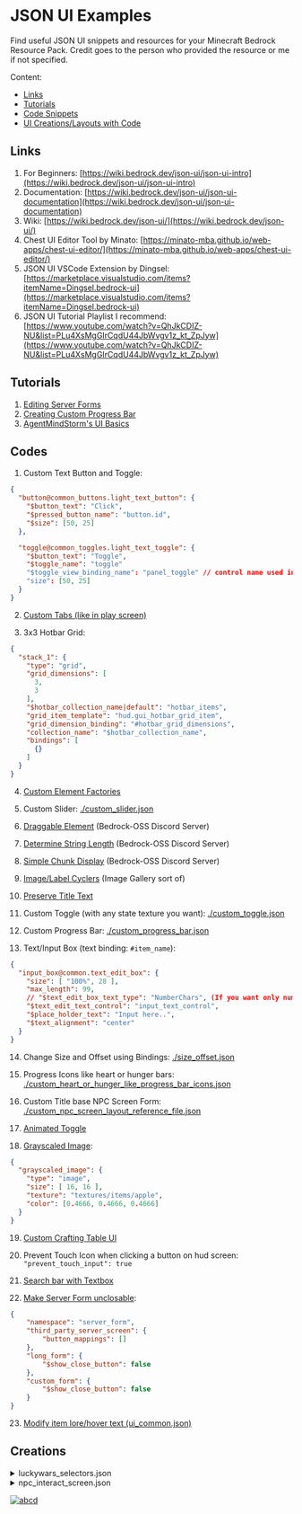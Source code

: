 # JSON UI Examples

Find useful JSON UI snippets and resources for your Minecraft Bedrock Resource Pack. Credit goes to the person who provided the resource or me if not specified.

Content: 
- [Links](#Links)
- [Tutorials](#Tutorials)
- [Code Snippets](#Codes)
- [UI Creations/Layouts with Code](#Creations)

## Links

1. For Beginners: [https://wiki.bedrock.dev/json-ui/json-ui-intro](https://wiki.bedrock.dev/json-ui/json-ui-intro)
2. Documentation: [https://wiki.bedrock.dev/json-ui/json-ui-documentation](https://wiki.bedrock.dev/json-ui/json-ui-documentation)
3. Wiki: [https://wiki.bedrock.dev/json-ui/](https://wiki.bedrock.dev/json-ui/)
4. Chest UI Editor Tool by Minato: [https://minato-mba.github.io/web-apps/chest-ui-editor/](https://minato-mba.github.io/web-apps/chest-ui-editor/)
5. JSON UI VSCode Extension by Dingsel: [https://marketplace.visualstudio.com/items?itemName=Dingsel.bedrock-ui](https://marketplace.visualstudio.com/items?itemName=Dingsel.bedrock-ui)
6. JSON UI Tutorial Playlist I recommend: [https://www.youtube.com/watch?v=QhJkCDIZ-NU&list=PLu4XsMgGIrCqdU44JbWvgv1z_kt_ZpJyw](https://www.youtube.com/watch?v=QhJkCDIZ-NU&list=PLu4XsMgGIrCqdU44JbWvgv1z_kt_ZpJyw)

## Tutorials

1. [Editing Server Forms](https://www.youtube.com/watch?v=QhJkCDIZ-NU&list=PLu4XsMgGIrCqdU44JbWvgv1z_kt_ZpJyw)
2. [Creating Custom Progress Bar](https://www.youtube.com/watch?v=_J5Bi-krhw8)
3. [AgentMindStorm's UI Basics](https://www.youtube.com/watch?v=K7UyzmmML-g)

## Codes

1. Custom Text Button and Toggle:
```json
{
  "button@common_buttons.light_text_button": {
    "$button_text": "Click",
    "$pressed_button_name": "button.id",
    "$size": [50, 25]
  },

  "toggle@common_toggles.light_text_toggle": {
    "$button_text": "Toggle",
    "$toggle_name": "toggle"
    "$toggle_view_binding_name": "panel_toggle" // control name used in bindings
    "size": [50, 25]
  }
}
```

2. [Custom Tabs (like in play screen)](https://discord.com/channels/523663022053392405/1279568076404293652/1279778678687010839)

3. 3x3 Hotbar Grid:
```json
{
  "stack_1": {
    "type": "grid",
    "grid_dimensions": [
      3,
      3
    ],
    "$hotbar_collection_name|default": "hotbar_items",
    "grid_item_template": "hud.gui_hotbar_grid_item",
    "grid_dimension_binding": "#hotbar_grid_dimensions",
    "collection_name": "$hotbar_collection_name",
    "bindings": [
      {}
    ]
  }
}
```

4. [Custom Element Factories](https://discord.com/channels/523663022053392405/868073903703093259/994365337401315498)

5. Custom Slider: [./custom_slider.json](https://github.com/LeGend077/json-ui-examples/blob/main/custom_slider.json)

6. [Draggable Element](https://discord.com/channels/494194063730278411/1129449905388269647) (Bedrock-OSS Discord Server)

7. [Determine String Length](https://discord.com/channels/494194063730278411/1164751772208865301) (Bedrock-OSS Discord Server)

8. [Simple Chunk Display](https://discord.com/channels/494194063730278411/1115457940472746014) (Bedrock-OSS Discord Server)

9. [Image/Label Cyclers](https://discord.com/channels/494194063730278411/1090928017431339071) (Image Gallery sort of)

10. [Preserve Title Text](https://wiki.bedrock.dev/json-ui/preserve-title-texts)

11. Custom Toggle (with any state texture you want): [./custom_toggle.json](https://github.com/LeGend077/json-ui-examples/blob/main/custom_toggle.json)

12. Custom Progress Bar: [./custom_progress_bar.json](https://github.com/LeGend077/json-ui-examples/blob/main/custom_progress_bar.json)

13. Text/Input Box (text binding: `#item_name`):
```json
{
  "input_box@common.text_edit_box": {
    "size": [ "100%", 28 ],
    "max_length": 99,
    // "$text_edit_box_text_type": "NumberChars", (If you want only numbers)
    "$text_edit_text_control": "input_text_control",
    "$place_holder_text": "Input here..",
    "$text_alignment": "center"
  }
}
```

14. Change Size and Offset using Bindings: [./size_offset.json](https://github.com/LeGend077/json-ui-examples/blob/main/size_offset.json)

15. Progress Icons like heart or hunger bars: [./custom_heart_or_hunger_like_progress_bar_icons.json](https://github.com/LeGend077/json-ui-examples/blob/main/custom_heart_or_hunger_like_progress_bar_icons.json)

16. Custom Title base NPC Screen Form: [./custom_npc_screen_layout_reference_file.json](https://github.com/LeGend077/json-ui-examples/blob/main/custom_npc_screen_layout_reference_file.json)

17. [Animated Toggle](https://discord.com/channels/523663022053392405/1338743808187174922/1338743808187174922)

18. [Grayscaled Image](https://discord.com/channels/523663022053392405/1223427312192716860):
```json
{
  "grayscaled_image": {
    "type": "image",
    "size": [ 16, 16 ],
    "texture": "textures/items/apple",
    "color": [0.4666, 0.4666, 0.4666]
  }
}
```

19. [Custom Crafting Table UI](https://discord.com/channels/523663022053392405/1330589149711040573/1330589149711040573)

20. Prevent Touch Icon when clicking a button on hud screen: `"prevent_touch_input": true`

21. [Search bar with Textbox](https://discord.com/channels/523663022053392405/1246801922917138512)

22. [Make Server Form unclosable](https://discord.com/channels/523663022053392405/1067870274894172260/1342318716179976253):
```json
{
    "namespace": "server_form",
    "third_party_server_screen": {
        "button_mappings": []
    },
    "long_form": {
        "$show_close_button": false
    },
    "custom_form": {
        "$show_close_button": false
    }
}
```

23. [Modify item lore/hover text (ui_common.json)](https://discord.com/channels/523663022053392405/1067870274894172260/1332401225693532261)

## Creations

<details>
  
  <summary>luckywars_selectors.json</summary>
  
```json

  {
    "namespace": "lw:selector",
    "close_button_holder": {
        "type": "panel",
        "size": [
            "100%c",
            "100%c"
        ],
        "anchor_from": "top_right",
        "anchor_to": "bottom_right",
        "controls": [
            {
                "close@npc_interact.close_button_base": {
                    "$close_button_to_button_id": "button.exit_student",
                    "offset": [
                        -5,
                        25
                    ],
                    "$default_texture": "textures/ui/close_button_default_light",
                    "$pressed_texture": "textures/ui/close_button_hover",
                    "$hover_texture": "textures/ui/close_button_pressed",
                    "$visibility_binding_name": "#student_view_visible"
                }
            }
        ]
    },
    "divider": {
        "type": "image",
        "texture": "textures/ui/divider2",
        "size": [
            "100% - 75px",
            2
        ],
        "offset": [
            0,
            31
        ],
        "anchor_from": "top_middle"
    },
    "title_text@common_dialogs.standard_title_label": {
        "$text_name": "#title_text",
        "$title_text_binding_type": "global",
        "$title_binding_condition": "none",
        "anchor_from": "top_middle",
        "anchor_to": "top_middle",
        "font_scale_factor": 1.5,
        "size": [
            "default",
            "default"
        ],
        "color": [
            1,
            1,
            1,
            1
        ],
        "font_type": "MinecraftTen",
        "shadow": false,
        "offset": [
            0,
            8
        ]
    },
    "main_panel": {
        "type": "panel",
        "size": [
            225,
            220
        ],
        "controls": [
            {
                "close_button@lw:selector.close_button_holder": {
                }
            },
            {
                "title_text@lw:selector.title_text": {
                }
            },
            {
                "divider@lw:selector.divider": {
                }
            },
            {
                "dialog_panel": {
                    "type": "panel",
                    "size": [
                        "100%",
                        "100%"
                    ],
                    "anchor_from": "center",
                    "anchor_to": "center",
                    "controls": [
                        {
                            "dialog_border": {
                                "type": "image",
                                "size": [
                                    "100%",
                                    "100%"
                                ],
                                "layer": 1,
                                "texture": "textures/ui/dialog_background_hollow_4_thin"
                            }
                        },
                        {
                            "dialog_background": {
                                "type": "image",
                                "size": [
                                    "100% - 4px",
                                    "100% - 4px"
                                ],
                                "layer": -2,
                                "texture": "textures/ui/Black",
                                "alpha": 0.7
                            }
                        },
                        {
                            "scroll@lw:selector.dialog_content_scroll": {
                            }
                        }
                    ]
                }
            }
        ]
    },
    "dialog_content_scroll@common.scrolling_panel": {
        "anchor_to": "top_middle",
        "anchor_from": "top_middle",
        "$show_background": false,
        "size": [
            "100% - 10px",
            "100% - 29px"
        ],
        "$scrolling_content": "lw:selector.dialog_content",
        "$scroll_size": [
            5,
            "100%"
        ],
        "$scrolling_pane_size": [
            "100% - 10px",
            "100% - 29px"
        ],
        "$scrolling_pane_offset": [
            4,
            36
        ],
        "$scroll_bar_right_padding_size": [
            0,
            0
        ]
    },
    "dialog_content": {
        "type": "stack_panel",
        "orientation": "vertical",
        "size": [
            "100%",
            "100%c"
        ],
        "controls": [
            {
                "label_offset": {
                    "type": "panel",
                    "size": [
                        "100% - 2px",
                        "100%c"
                    ],
                    "controls": [
                        {
                            "npc_message@npc_interact.npc_message": {
                                "$text_box_text_color": [
                                    1,
                                    1,
                                    1,
                                    1
                                ],
                                "offset": [
                                    3,
                                    0
                                ],
                                "$color": [
                                    1,
                                    1,
                                    1,
                                    1
                                ]
                            }
                        }
                    ]
                }
            },
            {
                "buttons_grid": {
                    "type": "stack_panel",
                    "orientation": "vertical",
                    "anchor_from": "top_middle",
                    "anchor_to": "top_middle",
                    "size": [
                        "100%",
                        "100%c"
                    ],
                    "collection_name": "student_buttons_collection",
                    "controls": [
                        {
                            "0@student_button": {
                                "collection_index": 0
                            }
                        },
                        {
                            "1@student_button": {
                                "collection_index": 1
                            }
                        },
                        {
                            "2@student_button": {
                                "collection_index": 2
                            }
                        },
                        {
                            "3@student_button": {
                                "collection_index": 3
                            }
                        },
                        {
                            "4@student_button": {
                                "collection_index": 4
                            }
                        },
                        {
                            "5@student_button": {
                                "collection_index": 5
                            }
                        },
                        {
                            "6@student_button": {
                                "collection_index": 6
                            }
                        }
                    ]
                }
            }
        ]
    },
    "student_button@common.empty_panel": {
        "size": [
            "100%",
            30
        ],
        "controls": [
            {
                "button@common_buttons.light_text_button": {
                    "$button_type_panel": "npc_interact.student_button_label_panel",
                    "$pressed_button_name": "button.student_button",
                    "layer": 4,
                    "size": [
                        "100% - 4px",
                        "100% - 2px"
                    ],
                    "bindings": [
                        {
                            "binding_type": "collection_details",
                            "binding_collection_name": "student_buttons_collection",
                            "binding_collection_prefix": "student_buttons"
                        }
                    ]
                }
            }
        ],
        "bindings": [
            {
                "binding_name": "#student_button_visible",
                "binding_type": "collection",
                "binding_name_override": "#visible",
                "binding_collection_name": "student_buttons_collection"
            }
        ]
    },
    "luckywars_selector": {
        "type": "panel",
        "controls": [
            {
                "mp@lw:selector.main_panel": {
                }
            }
        ]
    }
}

```
</details>

<details>
  
  <summary>npc_interact_screen.json</summary>
  
```json
  
{
    "choose_student_panel": {
        "type": "panel",
        "controls": [
            {
                "student@common_dialogs.form_fitting_main_panel_no_buttons": {
                    "$panel_size": [
                        320,
                        "100%cm"
                    ],
                    "size": "$panel_size",
                    "$child_control": "npc_interact.student_view_content",
                    "$title_panel": "common_dialogs.standard_title_label",
                    "$text_name": "#title_text",
                    "$title_text_binding_type": "global",
                    "$show_close_button": false,
                    "$custom_background": "common_dialogs.dialog_background_opaque_with_child",
                    "bindings": [
                        {
                            "binding_type": "global",
                            "binding_name": "#title_text"
                        },
                        {
                            "binding_type": "view",
                            "source_property_name": "(((#title_text - 'MENU') = #title_text) and ((#title_text - 'GameSelector') = #title_text) and ((#title_text - 'HELP') = #title_text))",
                            "target_property_name": "#visible"
                        }
                    ]
                }
            },
            {
                "luckywars_selector@lw:selector.luckywars_selector": {
                    "bindings": [
                        {
                            "binding_type": "global",
                            "binding_name": "#title_text"
                        },
                        {
                            "binding_type": "view",
                            "source_property_name": "(not ((#title_text - 'MENU') = #title_text) or not ((#title_text - 'GameSelector') = #title_text) or not ((#title_text - 'HELP') = #title_text))",
                            "target_property_name": "#visible"
                        }
                    ]
                }
            }
        ],
        "bindings": [
            {
                "binding_name": "#student_view_visible",
                "binding_name_override": "#visible",
                "binding_type": "global"
            }
        ]
    },
    "npc_screen_contents": {
        "modifications": [
            {
                "array_name": "controls",
                "operation": "remove",
                "control_name": "student"
            },
            {
                "array_name": "controls",
                "operation": "insert_front",
                "value": [
                    {
                        "student_screen@npc_interact.choose_student_panel": {
                        }
                    }
                ]
            }
        ]
    }
}  
  
```

</details>

[![abcd](https://img.youtube.com/vi/F57yradtxH0/0.jpg)](https://www.youtube.com/watch?v=F57yradtxH0)
